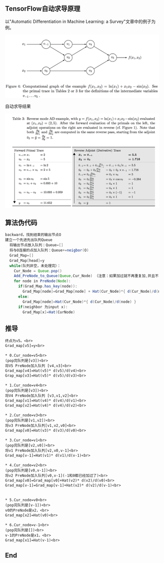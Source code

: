 TensorFlow自动求导原理
-------
以"Automatic Differentiation in Machine Learning: a Survey"文章中的例子为例。

![autodiff](https://github.com/caohao2008/tensorflow_autodiff/blob/master/autodiff_1.png)

自动求导结果

![autodiff2](https://github.com/caohao2008/tensorflow_autodiff/blob/master/autodiff_2.png)

算法伪代码<br>
---------
```JAVA
backward，找到结束的输出节点O
建立一个先进先出队列Queue
  将输出节点放入队列：Queue=[]
  将与O连接的点加入队列：Queue+=neigbor(O)
  Grad_Map=[]
  Grad_Map[head]=y
  while(队列非空，未处理完）：
    Cur_Node = Queue.pop()
    Add_PreNode_to_Queue(Queue,Cur_Node) （注意：如果加过就不再重复加,并且不为input）
    for node in PreNode(Node):
      if(Grad_Map.has_key(node)):
        Grad_Map[node]=Grad_Map[node] + Hat(Cur_Node)*{ d(Cur_Node)/d(node) }
      else:
        Grad_Map[node]=Hat(Cur_Node)*{ d(Cur_Node)/d(node) }
      if(neighbor 为input x):
        Grad_Map[x]=Hat(CurNode)

```

推导<br>
----------
```Text
终点为v5。<br>
Grad_map[v5]=y<br>

* 0.Cur_node=v5<br>
(pop完队列是[v3])<br>
将V5 PreNode加入队列 [v4,v3]<br>
Grad_map[v4]=Hat(v5)* d(v5)/d(v4)<br>
Grap_map[v3]=Hat(v5)* d(v5)/d(v3)<br>

* 1.Cur_node=v4<br>
(pop完队列是[v3])<br>
将V4 PreNode加入队列 [v3,v1,v2]<br>
Grad_map[v1]=Hat(v4)* d(v4)/d(v1)<br>
Grad_map[v2]=Hat(v4)* d(v4)/d(v2)<br>

* 2.Cur_node=v3<br>
(pop完队列是[v1,v2])<br>
将v3 PreNode加入队列[v1,v2,v0]<br>
Grad_map[v0]=Hat(v3)* d(v3)/d(v0)<br>

* 3.Cur_node=v1<br>
(pop完队列是[v2,v0])<br>
将v1 PreNode加入队列[v2,v0,v-1]<br>
Grad_map[v-1]=Hat(v1)* d(v1)/d(v-1)<br>

* 4.Cur_node=v2<br>
(pop完队列是[v0,v-1])<br>
将v2 PreNode加入队列[v0,v-1](-1和0都已经加过了)<br>
Grad_map[v0]=Grad_map[v0]+Hat(v2)* d(v2)/d(v0)<br>
Grad_map[v-1]=Grad_map[v-1]+Hat(v2)* d(v2)/d(v-1)<br>


* 5.Cur_node=v0<br>
(pop完队列是[v-1])<br>
v0的PreNode是x2，<br>
Grad_map[x2]=Hat(v0)<br>

* 6.Cur_node=v-1<br>
(pop完队列是[])<br>
v-1的PreNode是x1，<br>
Grad_map[x1]=Hat(v-1)<br>
```

End
------

